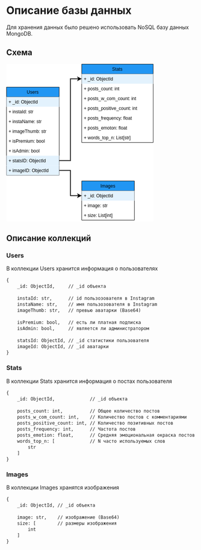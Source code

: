 # Описание базы данных

Для хранения данных было решено использовать NoSQL базу данных MongoDB.

## Схема

![Scheme](figs/instadb.png)

## Описание коллекций

### Users

В коллекции Users хранится информация о пользователях

```jsonc
{
    _id: ObjectId,     // _id объекта

    instaId: str,      // id пользозователя в Instagram
    instaName: str,    // имя пользозователя в Instagram
    imageThumb: str,   // превью аватарки (Base64)

    isPremium: bool,   // есть ли платная подписка
    isAdmin: bool,     // является ли администратором

    statsId: ObjectId, // _id статистики пользователя
    imageId: ObjectId, // _id аватарки
}
```

### Stats

В коллекции Stats хранится информация о постах пользователя

```jsonc
{
    _id: ObjectId,             // _id объекта

    posts_count: int,          // Общее количество постов
    posts_w_com_count: int,    // Количество постов с комментариями
    posts_positive_count: int, // Количество позитивных постов
    posts_frequency: int,      // Частота постов
    posts_emotion: float,      // Средняя эмоциональная окраска постов
    words_top_n: [             // N часто используемых слов
        str
    ]
}
```

### Images

В коллекции Images хранятся изображения

```jsonc
{
    _id: ObjectId, // _id объекта

    image: str,    // изображение (Base64)
    size: [        // размеры изображения
        int
    ]
}
```
